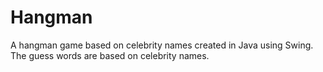 # Hangman
A hangman game based on celebrity names created in Java using Swing. The guess words are based on celebrity names. 


